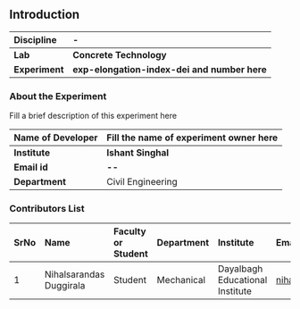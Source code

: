 ## Introduction


<b>Discipline | <b>-
:--|:--|
<b> Lab | <b> Concrete Technology
<b> Experiment|     <b> exp-elongation-index-dei and number here

### About the Experiment 

Fill a brief description of this experiment here

<b>Name of Developer | <b> Fill the name of experiment owner here 
:--|:--|
<b> Institute | <b> Ishant Singhal 
<b> Email id|     <b>  --
<b> Department |  Civil Engineering

### Contributors List

SrNo | Name | Faculty or Student | Department| Institute | Email id
:--|:--|:--|:--|:--|:--|
1 | Nihalsarandas Duggirala | Student | Mechanical | Dayalbagh Educational Institute | nihalsarandasd@gmail.com
